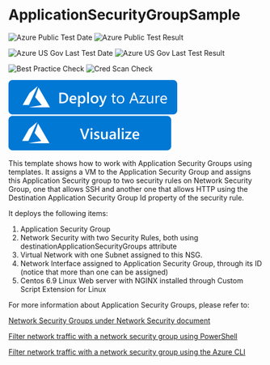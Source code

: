 # ApplicationSecurityGroupSample

![Azure Public Test Date](https://azurequickstartsservice.blob.core.windows.net/badges/201-application-security-group/PublicLastTestDate.svg)
![Azure Public Test Result](https://azurequickstartsservice.blob.core.windows.net/badges/201-application-security-group/PublicDeployment.svg)

![Azure US Gov Last Test Date](https://azurequickstartsservice.blob.core.windows.net/badges/201-application-security-group/FairfaxLastTestDate.svg)
![Azure US Gov Last Test Result](https://azurequickstartsservice.blob.core.windows.net/badges/201-application-security-group/FairfaxDeployment.svg)

![Best Practice Check](https://azurequickstartsservice.blob.core.windows.net/badges/201-application-security-group/BestPracticeResult.svg)
![Cred Scan Check](https://azurequickstartsservice.blob.core.windows.net/badges/201-application-security-group/CredScanResult.svg)

[![Deploy to Azure](https://raw.githubusercontent.com/Azure/azure-quickstart-templates/master/1-CONTRIBUTION-GUIDE/images/deploytoazure.svg?sanitize=true)](https://portal.azure.com/#create/Microsoft.Template/uri/https%3A%2F%2Fraw.githubusercontent.com%2FAzure%2Fazure-quickstart-templates%2Fmaster%2F201-application-security-group%2Fazuredeploy.json)
[![Visualize](https://raw.githubusercontent.com/Azure/azure-quickstart-templates/master/1-CONTRIBUTION-GUIDE/images/visualizebutton.svg?sanitize=true)](http://armviz.io/#/?load=https%3A%2F%2Fraw.githubusercontent.com%2FAzure%2Fazure-quickstart-templates%2Fmaster%2F201-application-security-group%2Fazuredeploy.json)

This template shows how to work with Application Security Groups using
templates. It assigns a VM to the Application Security Group and assigns this
Application Security group to two security rules on Network Security Group, one
that allows SSH and another one that allows HTTP using the Destination
Application Security Group Id property of the security rule.

It deploys the following items:

1. Application Security Group
2. Network Security with two Security Rules, both using
   destinationApplicationSecurityGroups attribute
3. Virtual Network with one Subnet assigned to this NSG.
4. Network Interface assigned to Application Security Group, through its ID
   (notice that more than one can be assigned)
5. Centos 6.9 Linux Web server with NGINX installed through Custom Script
   Extension for Linux

For more information about Application Security Groups, please refer to:

[Network Security Groups under Network Security document](https://docs.microsoft.com/en-us/azure/virtual-network/security-overview#application-security-groupshttps://docs.microsoft.com/azure/virtual-network/security-overview)

[Filter network traffic with a network security group using PowerShell](https://docs.microsoft.com/en-us/azure/virtual-network/tutorial-filter-network-traffic)

[Filter network traffic with a network security group using the Azure CLI](https://docs.microsoft.com/en-us/azure/virtual-network/tutorial-filter-network-traffic-cli)
